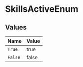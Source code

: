 # SkillsActiveEnum


## Values

| Name    | Value   |
| ------- | ------- |
| `True`  | true    |
| `False` | false   |